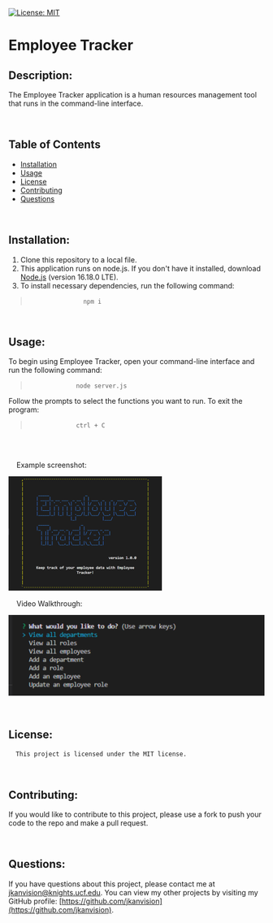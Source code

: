 [![License: MIT](https://img.shields.io/badge/License-MIT-yellow.svg)](https://opensource.org/licenses/MIT)

# Employee Tracker

## Description: 
  The Employee Tracker application is a human resources management tool that runs in the command-line interface. 
  &nbsp;
  &nbsp;

  &nbsp;
  &nbsp;
## Table of Contents
  - [Installation](#installation)
  - [Usage](#usage)
  - [License](#license)
  - [Contributing](#contributing)
  - [Questions](#questions)

  &nbsp;
  &nbsp;
## Installation:
  1. Clone this repository to a local file.
  2. This application runs on node.js. If you don't have it installed, download [Node.js](https://nodejs.org/en/) (version 16.18.0 LTE). 
  3. To install necessary dependencies, run the following command:
  >                    npm i
 

  &nbsp;
  &nbsp;
## Usage:
  To begin using Employee Tracker, open your command-line interface and run the following command:
  >                  node server.js
  

  Follow the prompts to select the functions you want to run. To exit the program: 
  >                  ctrl + C
<br>
  &nbsp;
  &nbsp;

  &nbsp;
  &nbsp;
Example screenshot:
  

  ![Screenshot of questions prompted in terminal](./images/employee-tracker-scrnshot.png)
  &nbsp;
  &nbsp;
  
  &nbsp;
  &nbsp;
Video Walkthrough:

  [![Video walkthrough demonstrating the functionality of the application](./images/walkthru-scrnshot.png)](https://watch.screencastify.com/v/YEGACjyAvJSkJapv4Tj1)

  &nbsp;
  &nbsp;
## License:
      This project is licensed under the MIT license.

  &nbsp;
  &nbsp;
## Contributing:
  If you would like to contribute to this project, please use a fork to push your code to the repo and make a pull request.

  &nbsp;
  &nbsp;
## Questions:
  If you have questions about this project, please contact me at [jkanvision@knights.ucf.edu](mailto:jkanvision@knights.ucf.edu).  You can view my other projects by visiting my GitHub profile: [https://github.com/jkanvision](https://github.com/jkanvision).